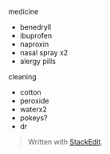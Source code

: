 
medicine
* benedryll
* ibuprofen
* naproxin
* nasal spray x2
* alergy pills

cleaning
* cotton
* peroxide
* waterx2
* pokeys?
* dr

> Written with [StackEdit](https://stackedit.io/).
<!--stackedit_data:
eyJoaXN0b3J5IjpbMjgwMDg3MDU1XX0=
-->